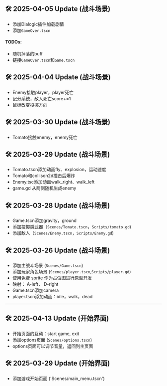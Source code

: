 ## 🛠️ 2025-04-05 Update (战斗场景)
- 添加Dialogic插件加载剧情
- 添加`GameOver.tscn`

#### TODOs:
- 随机掉落的buff
- 链接`GameOver.tscn`和`Game.tscn`

## 🛠️ 2025-04-04 Update (战斗场景)
- Enemy接触player，player死亡
- 记分系统，敌人死亡score+=1
- 鼠标改变投掷方向

## 🛠️ 2025-03-30 Update (战斗场景)
- Tomato接触enemy，enemy死亡

## 🛠️ 2025-03-29 Update (战斗场景)
- Tomato.tscn添加动画fly、explosion，运动速度
- Tomato和collison2d撞击后爆炸
- Enemy.tsc添加动画walk_right、walk_left
- game.gd 从两侧随机生成enemy

## 🛠️ 2025-03-28 Update (战斗场景)
- Game.tscn添加gravity，ground
- 添加投掷类武器（`Scenes/Tomato.tscn`，`Scripts/tomato.gd`)
- 添加敌人（`Scenes/Enemy.tscn`，`Scripts/Enemy.gd`)

## 🛠️ 2025-03-26 Update (战斗场景)
- 添加主战斗场景 (`Scenes/Game.tscn`)  
- 添加玩家角色场景 (`Scenes/player.tscn`,`Scripts/player.gd`)
- 使用免费 sprite 作为占位图进行原型开发
- 映射： A-left， D-right 
- Game.tscn添加camera
- player.tscn添加动画：idle，walk，dead

---

## 🛠️ 2025-04-13 Update (开始界面)
- 开始页面的互动：start game, exit
- 添加options页面 (`Scenes/options.tscn`)
- options页面可以调节音量，返回到主页面

## 🛠️ 2025-03-29 Update (开始界面)
- 添加游戏开始页面 ('Scenes/main_menu.tscn')

